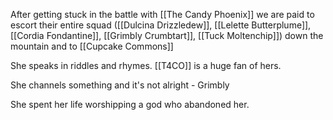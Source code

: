 After getting stuck in the battle with [[The Candy Phoenix]] we are paid to escort their entire squad ([[Dulcina Drizzledew]], [[Lelette Butterplume]],[[Cordia Fondantine]], [[Grimbly Crumbtart]], [[Tuck Moltenchip]]) down the mountain and to [[Cupcake Commons]]

She speaks in riddles and rhymes.  [[T4CO]] is a huge fan of hers.  

She channels something and it's not alright - Grimbly

She spent her life worshipping a god who abandoned her.